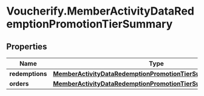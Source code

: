 # Voucherify.MemberActivityDataRedemptionPromotionTierSummary

## Properties

Name | Type | Description | Notes
------------ | ------------- | ------------- | -------------
**redemptions** | [**MemberActivityDataRedemptionPromotionTierSummaryRedemptions**](MemberActivityDataRedemptionPromotionTierSummaryRedemptions.md) |  | [optional] 
**orders** | [**MemberActivityDataRedemptionPromotionTierSummaryOrders**](MemberActivityDataRedemptionPromotionTierSummaryOrders.md) |  | [optional] 


